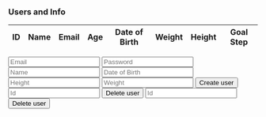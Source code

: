 <h3>Users and Info</h3>
<center>
<table>
    <thead>
    <tr>
      <th>ID</th>
      <th>Name</th>
      <th>Email</th>
      <th>Age</th>
      <th>Date of Birth</th>
      <th>Weight</th>
      <th>Height</th>
      <th>Goal Step</th>
    </tr>
    </thead>
    <tbody id="result">
      <!-- javascript generated data -->
    </tbody>
  </table>
</center>
<script>
  const url = "https://music.nighthawkcoders.tk/api/person";
  const options = {
      method: 'GET', // *GET, POST, PUT, DELETE, etc.
      mode: 'cors', // no-cors, *cors, same-origin
      cache: 'default', // *default, no-cache, reload, force-cache, only-if-cached
      credentials: 'same-origin', // include, same-origin, omit
      headers: {
          'Content-Type': 'application/json'
          // 'Content-Type': 'application/x-www-form-urlencoded',
      },
      };
  fetch(url, options)
  // response is a RESTful "promise" on any successful fetch
  .then(response => {
    // check for response errors
    if (response.status !== 200) {
        const errorMsg = 'API response error: ' + response.status;
        console.log(errorMsg);
        const tr = document.createElement("tr");
        const td = document.createElement("td");
        td.innerHTML = errorMsg;
        tr.appendChild(td);
        resultContainer.appendChild(tr);
        return;
    }
    // valid response will have json data
    response.json().then(data => {
        console.log(data);
        // Country data
        for (const row of data) {
          console.log(row)
          // tr for each row
            const tr = document.createElement("tr");
            // td for each column
            const id = document.createElement("td");
            const name = document.createElement("td");
            const email = document.createElement("td");
            const age = document.createElement("td");
            const dob = document.createElement("td");
            const weight = document.createElement("td");
            const height = document.createElement("td");
            const goalstep = document.createElement("td");
            // data is specific to the API
            id.innerHTML = row.id;
            name.innerHTML = row.name;
            email.innerHTML = row.email;
            age.innerHTML = row.age;
            dob.innerHTML = row.dateOfBirth; 
            weight.innerHTML = row.weight; 
            height.innerHTML = row.height;
            goalstep.innerHTML = row.population.stepgoal;
            // this build td's into tr
            tr.appendChild(id);
            tr.appendChild(name);
            tr.appendChild(email);
            tr.appendChild(age);
            tr.appendChild(dob);
            tr.appendChild(weight);
            tr.appendChild(height);
            tr.appendChild(goalstep);
            // add HTML to container
            resultContainer.appendChild(tr);
      }
    })
  })
  // catch fetch errors (ie ACCESS to server blocked)
  .catch(err => {
    console.error(err);
    const tr = document.createElement("tr");
    const td = document.createElement("td");
    td.innerHTML = err;
    tr.appendChild(td);
    resultContainer.appendChild(tr);
  });
  function getAllUsers() {
    fetch("https://music.nighthawkcoders.tk/api/person/")
      .then(data => data.json())
      .then(data => {
        console.log(data)
        return data
      })
  }
  function getUserById(n) {
    const urlStart = "https://music.nighthawkcoders.tk/api/person/";
    const url = urlStart + n;
    console.log(url); 
    fetch(url)
      .then(res => res.json())
      .then(data => {
        console.log(data);
        document.getElementById("userInfoName").innerHTML = 
        "name: " + data.name;
        document.getElementById("userInfoEmail").innerHTML = 
        "email: " + data.email;
        document.getElementById("userInfoPassword").innerHTML = 
        "password: " + data.password;
        document.getElementById("userInfoDob").innerHTML = 
        "dob: " + data.dob;
        document.getElementById("userInfoHeight").innerHTML = 
        "height: " + data.height;
         document.getElementById("userInfoWeight").innerHTML = 
        "weight: " + data.weight;
      })
  }
  function createUser() {
    const urlStart = "https://music.nighthawkcoders.tk/api/person/post";
    const url = urlStart;
    console.log(url); 
    const email = document.getElementByID("inputEmail").value
    const password = document.getElementByID("inputPassword").value
    const name = document.getElementByID("inputName").value
    const dob = document.getElementByID("inputDob").value
    const height = document.getElementByID("inputHeight").value
    const weight = document.getElementByID("inputWeight").value
    fetch(url, {
        method: 'POST',
        mode: 'no-cors', // no-cors, *cors, same-origin
        cache: 'default', // *default, no-cache, reload, force-cache, only-if-cached
        credentials: 'same-origin', // include, same-origin, omit
        headers: {
            'Content-Type': 'application/json'
        },
        body: JSON.stringify ({
            email: email,
            password:  password,
            name: name,
            dob: dob,
            height: height,
            weight: weight
        })
    })
      .then(res => res.json())
      .then(data => {
        console.log(data);
        return data
      })
  }
  function deleteUserById() {
    const id = document.getElementByID("deleteId").value
    fetch("https://music.nighthawkcoders.tk/api/person/delete/" + id, {
        method: 'DELETE',
        mode: 'cors', // no-cors, *cors, same-origin
        cache: 'default', // *default, no-cache, reload, force-cache, only-if-cached
        credentials: 'same-origin', // include, same-origin, omit
        headers: {
            'Content-Type': 'application/json'
        }
    })
    location.reload()
  }
  function deleteUserByEmail() {
    const email = document.getElementByID("deleteEmail").value
    fetch("https://music.nighthawkcoders.tk/api/person/del/" + email, {
        method: 'DELETE',
        mode: 'cors', // no-cors, *cors, same-origin
        cache: 'default', // *default, no-cache, reload, force-cache, only-if-cached
        credentials: 'same-origin', // include, same-origin, omit
        headers: {
            'Content-Type': 'application/json'
        }
    })
    location.reload()
  }
  
</script>

<input id="inputEmail" placeholder="Email">
<input id="inputPassword" placeholder="Password">
<input id="inputName" placeholder="Name">
<input id="inputDob" placeholder="Date of Birth">
<input id="inputHeight" placeholder="Height">
<input id="inputWeight" placeholder="Weight">
<button onclick="createUser()">Create user</button>


<input id="deleteId" placeholder="Id">
<button onclick="deleteUserById()">Delete user</button>

<input id="deleteEmail" placeholder="Id">
<button onclick="deleteUserByEmail()">Delete user</button>